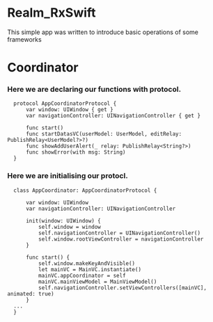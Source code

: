 # Realm_RxSwift
This simple app was written to introduce basic operations of some frameworks


# Coordinator
### Here we are declaring our functions with protocol.

      protocol AppCoordinatorProtocol {
          var window: UIWindow { get }
          var navigationController: UINavigationController { get }

          func start()
          func startDatasVC(userModel: UserModel, editRelay: PublishRelay<UserModel?>?)
          func showAddUserAlert(_ relay: PublishRelay<String?>)
          func showError(with msg: String)
      }
      
### Here we are initialising our protocl.

      class AppCoordinator: AppCoordinatorProtocol {

          var window: UIWindow
          var navigationController: UINavigationController

          init(window: UIWindow) {
              self.window = window
              self.navigationController = UINavigationController()
              self.window.rootViewController = navigationController
          }

          func start() {
              self.window.makeKeyAndVisible()
              let mainVC = MainVC.instantiate()
              mainVC.appCoordinator = self
              mainVC.mainViewModel = MainViewModel()
              self.navigationController.setViewControllers([mainVC], animated: true)
          }
      ...
      }

